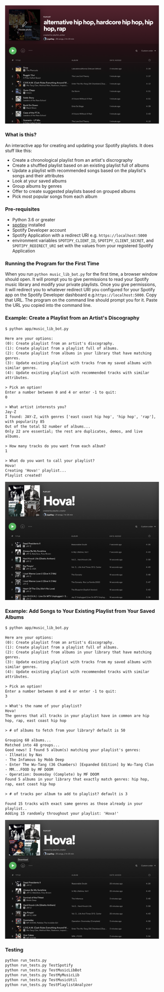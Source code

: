 ![Spotify Playlist](https://github.com/okjuan/music-lib-bot/raw/master/imgs/sample3.png)

### What is this?
An interactive app for creating and updating your Spotify playlists. It does stuff like this:
- Create a chronological playlist from an artist's discrography
- Create a shuffled playlist based on an existing playlist full of albums
- Update a playlist with recommended songs based on the playlist's songs and their attributes
- Look at your saved albums
- Group albums by genres
- Offer to create suggested playlists based on grouped albums
- Pick most popular songs from each album

### Pre-requisites
- Python 3.6 or greater
- [spotipy](https://pypi.org/project/spotipy/) installed
- Spotify Developer account
- Spotify Application with a redirect URI e.g. `https://localhost:5000`
- environment variables `SPOTIPY_CLIENT_ID`, `SPOTIPY_CLIENT_SECRET`, and `SPOTIPY_REDIRECT_URI` set with the values from your registered Spotify Application

### Running the Program for the First Time
When you run `python music_lib_bot.py` for the first time, a browser window should open. It will prompt you to give permissions to read your Spotify music library and modify your private playlists. Once you give permissions, it will redirect you to whatever redirect URI you configured for your Spotify app on the Spotify Developer dashboard e.g.`https://localhost:5000`. Copy that URL. The program on the command line should prompt you for it. Paste the URL you copied into the command line.

### Example: Create a Playlist from an Artist's Discography
```
$ python app/music_lib_bot.py

Here are your options:
(0): Create playlist from an artist's discography.
(1): Create playlist from a playlist full of albums.
(2): Create playlist from albums in your library that have matching genres.
(3): Update existing playlist with tracks from my saved albums with similar genres.
(4): Update existing playlist with recommended tracks with similar attributes.

> Pick an option!
Enter a number between 0 and 4 or enter -1 to quit:
0

> What artist interests you?
Jay-Z
I found: JAY-Z, with genres ['east coast hip hop', 'hip hop', 'rap'], with popularity 85
Out of the total 52 number of albums...
Only 22 are essential; the rest are duplicates, demos, and live albums.

> How many tracks do you want from each album?
1

> What do you want to call your playlist?
Hova!
Creating 'Hova!' playlist...
Playlist created!
```

![Discography Playlist](https://github.com/okjuan/music-lib-bot/raw/master/imgs/discographyPlaylist.Example.png)

### Example: Add Songs to Your Existing Playlist from Your Saved Albums
```
$ python app/music_lib_bot.py

Here are your options:
(0): Create playlist from an artist's discography.
(1): Create playlist from a playlist full of albums.
(2): Create playlist from albums in your library that have matching genres.
(3): Update existing playlist with tracks from my saved albums with similar genres.
(4): Update existing playlist with recommended tracks with similar attributes.

> Pick an option!
Enter a number between 0 and 4 or enter -1 to quit:
3

> What's the name of your playlist?
Hova!
The genres that all tracks in your playlist have in common are hip hop, rap, east coast hip hop

> # of albums to fetch from your library? default is 50

Grouping 60 albums...
Matched into 48 groups...
Good news! I found 5 album(s) matching your playlist's genres:
- Illmatic by Nas
- The Infamous by Mobb Deep
- Enter The Wu-Tang (36 Chambers) [Expanded Edition] by Wu-Tang Clan
- MM...FOOD by MF DOOM
- Operation: Doomsday (Complete) by MF DOOM
Found 5 albums in your library that exactly match genres: hip hop, rap, east coast hip hop

> # of tracks per album to add to playlist? default is 3

Found 15 tracks with exact same genres as those already in your playlist..
Adding 15 randomly throughout your playlist: 'Hova!'
```

![Updated Playlist](https://github.com/okjuan/music-lib-bot/raw/master/imgs/updatePlaylist.fromSavedAlbumsWithSameGenres.example.png)


### Testing
```
python run_tests.py
python run_tests.py TestSpotify
python run_tests.py TestMusicLibBot
python run_tests.py TestMyMusicLib
python run_tests.py TestMusicUtil
python run_tests.py TestPlaylistAnalyzer
```

